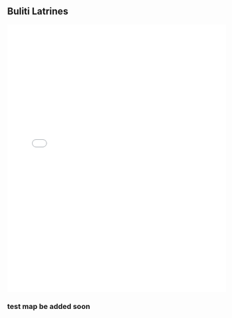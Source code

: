 ## Buliti Latrines 


<iframe width="100%" height="615" src="qgis2web/index.html" frameborder="0" allowfullscreen=""></iframe>


### test map be added soon

